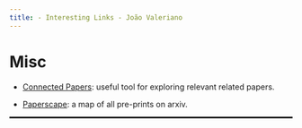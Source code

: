 ```yaml
---
title: - Interesting Links - João Valeriano
---
```


<h1>Misc</h1>

<!-- <hr noshade> -->

* <a target="_blank" href="https://www.connectedpapers.com/">Connected Papers</a>:
useful tool for exploring relevant related papers.

* <a target="_blank" href="https://paperscape.org/">Paperscape</a>:
a map of all pre-prints on arxiv.

<hr style="border: 1px solid" noshade>

<!--
<h1>Useful Papers</h1>

* <a target="_blank" href="https://journals.plos.org/ploscompbiol/article?id=10.1371/journal.pcbi.1008539">Ten simple rules for tackling your first mathematical models: A guide for graduate students by graduate students.</a> <font size=2>Korryn Bodner et al. PLOS COMPUTATIONAL BIOLOGY. 2021.</font> -->
